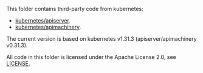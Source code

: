 This folder contains third-party code from kubernetes:

- [kubernetes/apiserver](https://github.com/kubernetes/apiserver).
- [kubernetes/apimachinery](https://github.com/kubernetes/apimachinery).

The current version is based on kubernetes v1.31.3 (apiserver/apimachinery v0.31.3).

All code in this folder is licensed under the Apache License 2.0, see [LICENSE](LICENSE).
